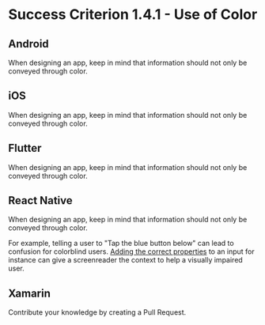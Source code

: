 # Success Criterion 1.4.1 - Use of Color

## Android

When designing an app, keep in mind that information should not only be conveyed through color.

## iOS

When designing an app, keep in mind that information should not only be conveyed through color.

## Flutter

When designing an app, keep in mind that information should not only be conveyed through color.

## React Native

When designing an app, keep in mind that information should not only be conveyed through color.

For example, telling a user to "Tap the blue button below" can lead to confusion for colorblind users.
[Adding the correct properties](1.3.5.md) to an input for instance can give a screenreader the context to help a visually impaired user.

## Xamarin

Contribute your knowledge by creating a Pull Request.
